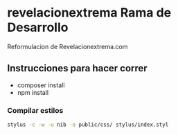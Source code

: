 revelacionextrema Rama de Desarrollo
====================================

Reformulacion de Revelacionextrema.com


Instrucciones para hacer correr
-------------------------------
- composer install
- npm install


### Compilar estilos
```bash
stylus -c -w -u nib -o public/css/ stylus/index.styl
``` 
